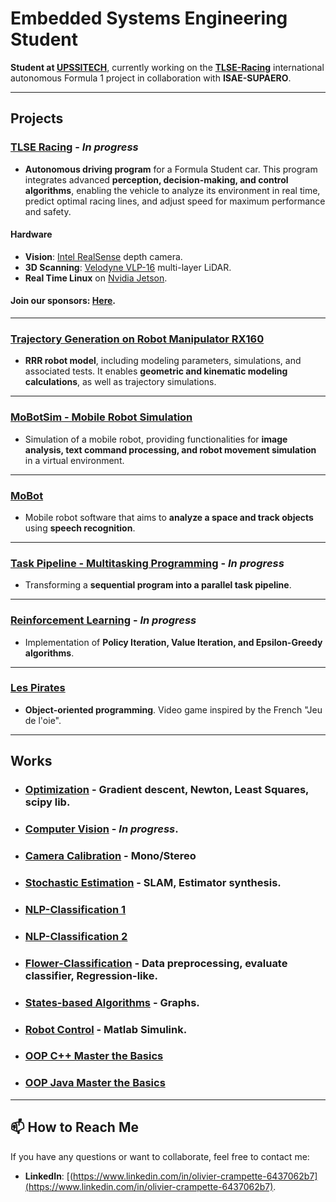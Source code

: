 # Embedded Systems Engineering Student  
**Student at [UPSSITECH](https://www.upssitech.eu/)**, currently working on the **[TLSE-Racing](https://tlseracing.fr/about/)** international autonomous Formula 1 project in collaboration with **ISAE-SUPAERO**.  

---

##  Projects  

### **[TLSE Racing](https://tlseracing.fr/about/)** - *In progress*  
- **Autonomous driving program** for a Formula Student car. This program integrates advanced **perception, decision-making, and control algorithms**, enabling the vehicle to analyze its environment in real time, predict optimal racing lines, and adjust speed for maximum performance and safety.  
  

#### **Hardware**  
- **Vision**: [Intel RealSense](https://www.reichelt.com/fr/fr/shop/produit/webcam_camera_de_profondeur_intel_realsense_d435i-275192?PROVID=2842&utm_medium=idealo.fr&utm_source=psuma) depth camera.
- **3D Scanning**: [Velodyne VLP-16](https://www.mapix.com/lidar-scanner-sensors/velodyne/velodyne-vlp-32c/) multi-layer LiDAR.
- **Real Time Linux** on [Nvidia Jetson](https://www.siliconhighwaydirect.com/product-p/900-83668-0030-000.htm).
#### **Join our sponsors**: [Here](https://tlseracing.fr/sponsors/).  

---

### **[Trajectory Generation on Robot Manipulator RX160](https://github.com/OlivierCrt/Trajectory_Generation_Robot_Manipulator_RX160)**  
- **RRR robot model**, including modeling parameters, simulations, and associated tests. It enables **geometric and kinematic modeling calculations**, as well as trajectory simulations.  

---

### **[MoBotSim - Mobile Robot Simulation](https://github.com/OlivierCrt/MobotSim)**  
- Simulation of a mobile robot, providing functionalities for **image analysis, text command processing, and robot movement simulation** in a virtual environment.  

---

### **[MoBot](https://github.com/OlivierCrt/Mobot)**  
- Mobile robot software that aims to **analyze a space and track objects** using **speech recognition**.  

---

### **[Task Pipeline - Multitasking Programming](https://github.com/OlivierCrt/Task_Pipeline)** - *In progress*  
- Transforming a **sequential program into a parallel task pipeline**.  

---

### **[Reinforcement Learning](https://github.com/OlivierCrt/Reinforcement_Learning)** - *In progress*  
- Implementation of **Policy Iteration, Value Iteration, and Epsilon-Greedy algorithms**.  

---

### **[Les Pirates](https://github.com/OlivierCrt/les_pirates)**  
- **Object-oriented programming**. Video game inspired by the French "Jeu de l'oie".  

---

##  Works  

- ### **[Optimization](https://github.com/OlivierCrt/Optimisation_M1)** - Gradient descent, Newton, Least Squares, scipy lib.  
- ### **[Computer Vision](https://github.com/OlivierCrt/Image_processing)** - *In progress*.  
- ### **[Camera Calibration](https://github.com/OlivierCrt/Calibration)** - Mono/Stereo
- ### **[Stochastic Estimation](https://github.com/OlivierCrt/Estimation_PW)** - SLAM, Estimator synthesis.  
- ### **[NLP-Classification 1](https://github.com/OlivierCrt/PW_Machine-Learning)**  
- ### **[NLP-Classification 2](https://github.com/OlivierCrt/PW_speech_processing)**  
- ### **[Flower-Classification](https://github.com/OlivierCrt/PW-python-M1)** - Data preprocessing, evaluate classifier, Regression-like.  
- ### **[States-based Algorithms](https://github.com/OlivierCrt/PW_IA_M1)** - Graphs.  
- ### **[Robot Control](https://github.com/OlivierCrt/PW_Robot_Control)** - Matlab Simulink.  
- ### **[OOP C++ Master the Basics](https://github.com/OlivierCrt/PW_Cpp)**  
- ### **[OOP Java Master the Basics](https://github.com/OlivierCrt/PW-java-BS3)**  

---

## 📫 How to Reach Me  
If you have any questions or want to collaborate, feel free to contact me:  
- **LinkedIn**: [(https://www.linkedin.com/in/olivier-crampette-6437062b7](https://www.linkedin.com/in/olivier-crampette-6437062b7).  
